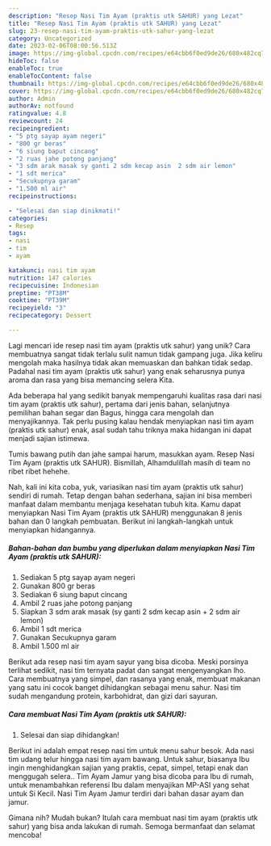 ```yaml
---
description: "Resep Nasi Tim Ayam (praktis utk SAHUR) yang Lezat"
title: "Resep Nasi Tim Ayam (praktis utk SAHUR) yang Lezat"
slug: 23-resep-nasi-tim-ayam-praktis-utk-sahur-yang-lezat
category: Uncategorized
date: 2023-02-06T08:00:56.513Z
image: https://img-global.cpcdn.com/recipes/e64cbb6f0ed9de26/680x482cq70/nasi-tim-ayam-praktis-utk-sahur-foto-resep-utama.jpg
hideToc: false
enableToc: true
enableTocContent: false
thumbnail: https://img-global.cpcdn.com/recipes/e64cbb6f0ed9de26/680x482cq70/nasi-tim-ayam-praktis-utk-sahur-foto-resep-utama.jpg
cover: https://img-global.cpcdn.com/recipes/e64cbb6f0ed9de26/680x482cq70/nasi-tim-ayam-praktis-utk-sahur-foto-resep-utama.jpg
author: Admin
authorAv: notfound
ratingvalue: 4.8
reviewcount: 24
recipeingredient:
- "5 ptg sayap ayam negeri"
- "800 gr beras"
- "6 siung baput cincang"
- "2 ruas jahe potong panjang"
- "3 sdm arak masak sy ganti 2 sdm kecap asin  2 sdm air lemon"
- "1 sdt merica"
- "Secukupnya garam"
- "1.500 ml air"
recipeinstructions:

- "Selesai dan siap dinikmati!"
categories:
- Resep
tags:
- nasi
- tim
- ayam

katakunci: nasi tim ayam 
nutrition: 147 calories
recipecuisine: Indonesian
preptime: "PT38M"
cooktime: "PT39M"
recipeyield: "3"
recipecategory: Dessert

---
```





Lagi mencari ide resep nasi tim ayam (praktis utk sahur) yang unik? Cara membuatnya sangat tidak terlalu sulit namun tidak gampang juga. Jika keliru mengolah maka hasilnya tidak akan memuaskan dan bahkan tidak sedap. Padahal nasi tim ayam (praktis utk sahur) yang enak seharusnya punya aroma dan rasa yang bisa memancing selera Kita.





Ada beberapa hal yang sedikit banyak mempengaruhi kualitas rasa dari nasi tim ayam (praktis utk sahur), pertama dari jenis bahan, selanjutnya pemilihan bahan segar dan Bagus, hingga cara mengolah dan menyajikannya. Tak perlu pusing kalau hendak menyiapkan nasi tim ayam (praktis utk sahur) enak,      asal sudah tahu triknya maka hidangan ini dapat menjadi sajian istimewa.














Tumis bawang putih dan jahe sampai harum, masukkan ayam. Resep Nasi Tim Ayam (praktis utk SAHUR). Bismillah, Alhamdulillah masih di team no ribet ribet hehehe.






Nah, kali ini kita coba, yuk, variasikan nasi tim ayam (praktis utk sahur) sendiri di rumah. Tetap dengan bahan sederhana, sajian ini bisa memberi manfaat dalam membantu menjaga kesehatan tubuh kita. Kamu dapat menyiapkan Nasi Tim Ayam (praktis utk SAHUR) menggunakan 8 jenis bahan dan 0 langkah pembuatan. Berikut ini langkah-langkah untuk menyiapkan hidangannya.

<!--inarticleads1-->

##### Bahan-bahan dan bumbu yang diperlukan dalam menyiapkan Nasi Tim Ayam (praktis utk SAHUR):

1. Sediakan 5 ptg sayap ayam negeri
1. Gunakan 800 gr beras
1. Sediakan 6 siung baput cincang
1. Ambil 2 ruas jahe potong panjang
1. Siapkan 3 sdm arak masak (sy ganti 2 sdm kecap asin + 2 sdm air lemon)
1. Ambil 1 sdt merica
1. Gunakan Secukupnya garam
1. Ambil 1.500 ml air


Berikut ada resep nasi tim ayam sayur yang bisa dicoba. Meski porsinya terlihat sedikit, nasi tim ternyata padat dan sangat mengenyangkan lho. Cara membuatnya yang simpel, dan rasanya yang enak, membuat makanan yang satu ini cocok banget dihidangkan sebagai menu sahur. Nasi tim sudah mengandung protein, karbohidrat, dan gizi dari sayuran. 

<!--inarticleads2-->

##### Cara membuat Nasi Tim Ayam (praktis utk SAHUR):


1. Selesai dan siap dihidangkan!

Berikut ini adalah empat resep nasi tim untuk menu sahur besok. Ada nasi tim udang telur hingga nasi tim ayam bawang. Untuk sahur, biasanya Ibu ingin menghidangkan sajian yang praktis, cepat, simpel, tetapi enak dan menggugah selera.. Tim Ayam Jamur yang bisa dicoba para Ibu di rumah, untuk menambahkan referensi Ibu dalam menyajikan MP-ASI yang sehat untuk Si Kecil. Nasi Tim Ayam Jamur terdiri dari bahan dasar ayam dan jamur. 

Gimana nih? Mudah bukan? Itulah cara membuat nasi tim ayam (praktis utk sahur) yang bisa anda lakukan di rumah. Semoga bermanfaat dan selamat mencoba!
